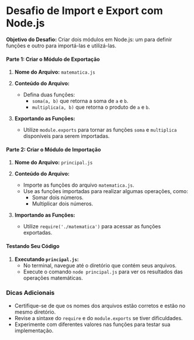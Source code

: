 # Desafio de Import e Export com Node.js

**Objetivo do Desafio:** Criar dois módulos em Node.js: um para definir funções e outro para importá-las e utilizá-las.

#### Parte 1: Criar o Módulo de Exportação

1. **Nome do Arquivo:** `matematica.js`

2. **Conteúdo do Arquivo:**
   - Defina duas funções:
     - `soma(a, b)` que retorna a soma de `a` e `b`.
     - `multiplica(a, b)` que retorna o produto de `a` e `b`.

3. **Exportando as Funções:**
   - Utilize `module.exports` para tornar as funções `soma` e `multiplica` disponíveis para serem importadas.

#### Parte 2: Criar o Módulo de Importação

1. **Nome do Arquivo:** `principal.js`

2. **Conteúdo do Arquivo:**
   - Importe as funções do arquivo `matematica.js`.
   - Use as funções importadas para realizar algumas operações, como:
     - Somar dois números.
     - Multiplicar dois números.

3. **Importando as Funções:**
   - Utilize `require('./matematica')` para acessar as funções exportadas.

#### Testando Seu Código

1. **Executando `principal.js`:**
   - No terminal, navegue até o diretório que contém seus arquivos.
   - Execute o comando `node principal.js` para ver os resultados das operações matemáticas.

### Dicas Adicionais

- Certifique-se de que os nomes dos arquivos estão corretos e estão no mesmo diretório.
- Revise a sintaxe do `require` e do `module.exports` se tiver dificuldades.
- Experimente com diferentes valores nas funções para testar sua implementação.